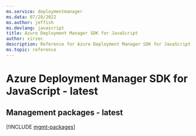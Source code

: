 ```yaml
---
ms.service: deploymentmanager
ms.data: 07/28/2022
ms.author: jeffish
ms.devlang: javascript
title: Azure Deployment Manager SDK for JavaScript
author: xirzec
description: Reference for Azure Deployment Manager SDK for JavaScript
ms.topic: reference
---
```

# Azure Deployment Manager SDK for JavaScript - latest

## Management packages - latest
[!INCLUDE [mgmt-packages](deployment-manager-mgmt-index.md)]